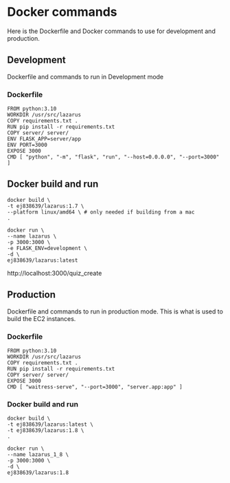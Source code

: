 # Docker commands
Here is the Dockerfile and Docker commands to use for development and production.
## Development
Dockerfile and commands to run in Development mode
### Dockerfile
```shell
FROM python:3.10  
WORKDIR /usr/src/lazarus  
COPY requirements.txt .  
RUN pip install -r requirements.txt  
COPY server/ server/  
ENV FLASK_APP=server/app  
ENV PORT=3000  
EXPOSE 3000  
CMD [ "python", "-m", "flask", "run", "--host=0.0.0.0", "--port=3000" ]

```

## Docker build and run

```shell
docker build \
-t ej838639/lazarus:1.7 \
--platform linux/amd64 \ # only needed if building from a mac
.

docker run \
--name lazarus \
-p 3000:3000 \
-e FLASK_ENV=development \
-d \
ej838639/lazarus:latest
```

http://localhost:3000/quiz_create

## Production
Dockerfile and commands to run in production mode. This is what is used to build the EC2 instances.
### Dockerfile
```shell
FROM python:3.10
WORKDIR /usr/src/lazarus
COPY requirements.txt .
RUN pip install -r requirements.txt
COPY server/ server/
EXPOSE 3000
CMD [ "waitress-serve", "--port=3000", "server.app:app" ]

```
### Docker build and run
```shell
docker build \
-t ej838639/lazarus:latest \
-t ej838639/lazarus:1.8 \
.

docker run \
--name lazarus_1_8 \
-p 3000:3000 \
-d \
ej838639/lazarus:1.8

```
